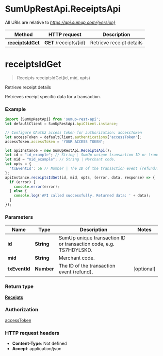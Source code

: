 # SumUpRestApi.ReceiptsApi

All URIs are relative to *https://api.sumup.com/{version}*

Method | HTTP request | Description
------------- | ------------- | -------------
[**receiptsIdGet**](ReceiptsApi.md#receiptsIdGet) | **GET** /receipts/{id} | Retrieve receipt details

<a name="receiptsIdGet"></a>
# **receiptsIdGet**
> Receipts receiptsIdGet(id, mid, opts)

Retrieve receipt details

Retrieves receipt specific data for a transaction.

### Example
```javascript
import {SumUpRestApi} from 'sumup-rest-api';
let defaultClient = SumUpRestApi.ApiClient.instance;

// Configure OAuth2 access token for authorization: accessToken
let accessToken = defaultClient.authentications['accessToken'];
accessToken.accessToken = 'YOUR ACCESS TOKEN';

let apiInstance = new SumUpRestApi.ReceiptsApi();
let id = "id_example"; // String | SumUp unique transaction ID or transaction code, e.g. TS7HDYLSKD.
let mid = "mid_example"; // String | Merchant code.
let opts = { 
  'txEventId': 56 // Number | The ID of the transaction event (refund).
};
apiInstance.receiptsIdGet(id, mid, opts, (error, data, response) => {
  if (error) {
    console.error(error);
  } else {
    console.log('API called successfully. Returned data: ' + data);
  }
});
```

### Parameters

Name | Type | Description  | Notes
------------- | ------------- | ------------- | -------------
 **id** | **String**| SumUp unique transaction ID or transaction code, e.g. TS7HDYLSKD. | 
 **mid** | **String**| Merchant code. | 
 **txEventId** | **Number**| The ID of the transaction event (refund). | [optional] 

### Return type

[**Receipts**](Receipts.md)

### Authorization

[accessToken](../README.md#accessToken)

### HTTP request headers

 - **Content-Type**: Not defined
 - **Accept**: application/json

